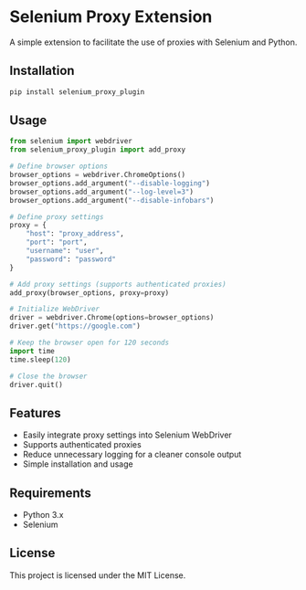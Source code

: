 # Selenium Proxy Extension

A simple extension to facilitate the use of proxies with Selenium and Python.

## Installation

```sh
pip install selenium_proxy_plugin
```

## Usage

```python
from selenium import webdriver
from selenium_proxy_plugin import add_proxy

# Define browser options
browser_options = webdriver.ChromeOptions()
browser_options.add_argument("--disable-logging")
browser_options.add_argument("--log-level=3")
browser_options.add_argument("--disable-infobars")

# Define proxy settings
proxy = {
    "host": "proxy_address",
    "port": "port",
    "username": "user",
    "password": "password"
}

# Add proxy settings (supports authenticated proxies)
add_proxy(browser_options, proxy=proxy)

# Initialize WebDriver
driver = webdriver.Chrome(options=browser_options)
driver.get("https://google.com")

# Keep the browser open for 120 seconds
import time
time.sleep(120)

# Close the browser
driver.quit()
```

## Features
- Easily integrate proxy settings into Selenium WebDriver
- Supports authenticated proxies
- Reduce unnecessary logging for a cleaner console output
- Simple installation and usage

## Requirements
- Python 3.x
- Selenium

## License
This project is licensed under the MIT License.

